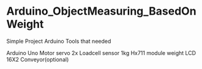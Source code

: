 # Arduino_ObjectMeasuring_BasedOnWeight
Simple Project Arduino
Tools that needed

Arduino Uno
Motor servo 2x 
Loadcell sensor 1kg
Hx711 module weight
LCD 16X2
Conveyor(optional)
